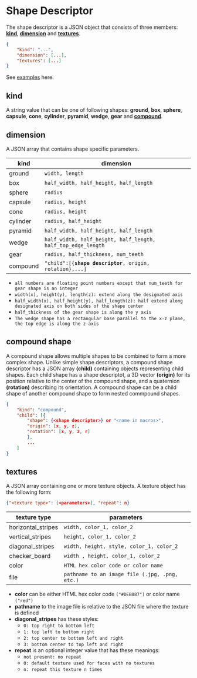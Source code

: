 # Shape Descriptor

The shape descriptor is a JSON object that consists of three members: **[kind](#kind)**, **[dimension](#dimension)** and **[textures](#textures)**. 

```json
{
    "kind": "...",
    "dimension": [...],
    "textures": [...]
}
```

See [examples](examples.json) here.

## **kind**

A string value that can be one of following shapes: **ground**, **box**, **sphere**, **capsule**, **cone**, **cylinder**, **pyramid**, **wedge**, **gear** and [**compound**](#compound-shape).

## **dimension** 
A JSON array that contains shape specific parameters.

|kind|dimension|
|----|---------|
|ground| `width, length`|
|box|`half_width, half_height, half_length`|
|sphere|`radius`|
|capsule|`radius, height`|
|cone|`radius, height`|
|cylinder|`radius, half_height`|
|pyramid|`half_width, half_height, half_length`|
|wedge|`half_width, half_height, half_length, half_top_edge_length`|
|gear|`radius, half_thickness, num_teeth`|
|compound|`"child":[{`**`shape descriptor`**`, origin, rotation},...]`|

* `all numbers are floating point numbers except that num_teeth for gear shape is an integer`
* `width(x), height(y), length(z): extend along the designated axis`
* `half_width(x), half_height(y), half_length(z): half extend along designated axis on both sides of the shape center`
* `half_thickness of the gear shape is along the y axis`
* `The wedge shape has a rectangular base parallel to the x-z plane, the top edge is along the z-axis`

## **compound shape**

A compound shape allows multiple shapes to be combined to form a more complex shape. Unlike simple shape descriptors, a compound shape descriptor has a JSON array **(child)** containing objects representing child shapes. Each child shape has a shape descriptot, a 3D vector **(origin)** for its position relative to the center of the compound shape, and a quaternion **(rotation)** describing its orientation. A compound shape can be a child shape of another compound shape to form nested commpound shapes.

```json
{
    "kind": "compound",
    "child": [{
        "shape": {<shape descriptor>} or "<name in macros>",
        "origin": [x, y, z],
        "rotation": [x, y, z, r] 
        },
        ...
    ]
}
```

## **textures**

A JSON array containing one or more texture objects. A texture object has the following form:

```json
{"<texture type>": [<parameters>], "repeat": n}
```

|texture type|parameters|
|------------|----------|
|horizontal_stripes|`width, color_1, color_2`|
|vertical_stripes|`height, color_1, color_2`|
|diagonal_stripes|`width, height, style, color_1, color_2`|
|checker_board|`width , height, color_1, color_2`|
|color|`HTML hex color code or color name`|
|file|`pathname to an image file (.jpg, .png, etc.)`|

* **color** can be either HTML hex color code `("#DEB887")` or color name `("red")`
* **pathname** to the image file is relative to the JSON file where the texture is defined
* **diagonal_stripes** has these styles:
    * `0: top right to bottom left`
    * `1: top left to bottom right`
    * `2: top center to bottom left and right`
    * `3: bottom center to top left and right`
* **repeat** is an optional integer value that has these meanings:
    * `not present: no repeat`
    * `0: default texture used for faces with no textures`
    * `n: repeat this texture n times`
